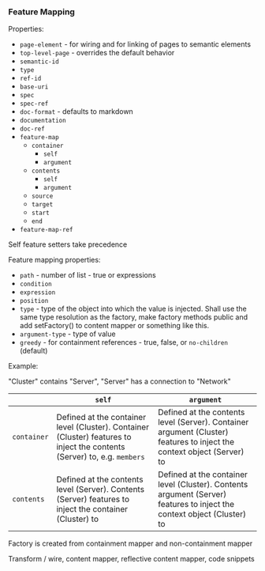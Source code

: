
### Feature Mapping

Properties:

* ``page-element`` - for wiring and for linking of pages to semantic elements
* ``top-level-page`` - overrides the default behavior
* ``semantic-id``
* ``type``
* ``ref-id``
* ``base-uri``
* ``spec``
* ``spec-ref``
* ``doc-format`` - defaults to markdown
* ``documentation``
* ``doc-ref``
* ``feature-map``
    * ``container``
        * ``self``
        * ``argument``
    * ``contents``
        * ``self``
        * ``argument``    
    * ``source`` 
    * ``target`` 
    * ``start`` 
    * ``end`` 
* ``feature-map-ref``

Self feature setters take precedence

Feature mapping properties:

* ``path`` - number of list - true or expressions
* ``condition`` 
* ``expression``
* ``position`` 
* ``type`` - type of the object into which the value is injected. Shall use the same type resolution as the factory, make factory methods public and add setFactory() to content mapper or something like this.
* ``argument-type`` - type of value
* ``greedy`` - for containment references - true, false, or ``no-children`` (default)


Example:

"Cluster" contains "Server", "Server" has a connection to "Network"


|                   | ``self`` | ``argument`` |
| ----------------- | ---------- | ---------------- |
| ``container`` | Defined at the container level (Cluster). Container (Cluster) features to inject the contents (Server) to, e.g. ``members`` | Defined at the contents level (Server). Container argument (Cluster) features to inject the context object (Server) to |
| ``contents``  | Defined at the contents level (Server). Contents (Server) features to inject the container (Cluster) to | Defined at the container level (Cluster). Contents argument (Server) features to inject the context object (Cluster) to |


Factory is created from containment mapper and non-containment mapper

Transform / wire, content mapper, reflective content mapper, code snippets 